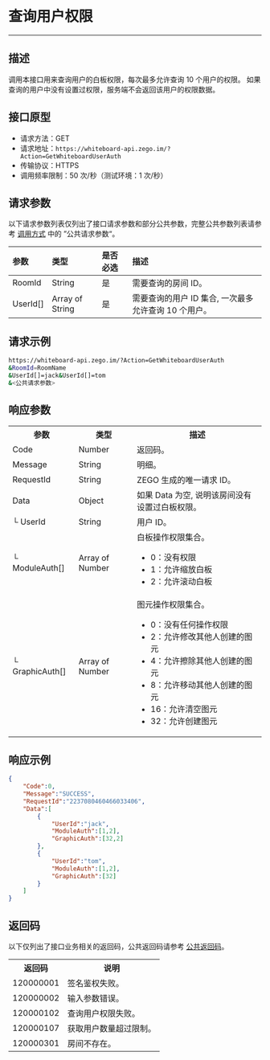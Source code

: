 # 查询用户权限

- - -

##  描述

调用本接口用来查询用户的白板权限，每次最多允许查询 10 个用户的权限。
如果查询的用户中没有设置过权限，服务端不会返回该用户的权限数据。

##  接口原型

- 请求方法：GET
- 请求地址：`https://whiteboard-api.zego.im/?Action=GetWhiteboardUserAuth`
- 传输协议：HTTPS
- 调用频率限制：50 次/秒（测试环境：1 次/秒）

##  请求参数

以下请求参数列表仅列出了接口请求参数和部分公共参数，完整公共参数列表请参考 [调用方式](/super-board-server/accessing-server-apis#21-公共请求参数) 中的 ”公共请求参数“。

| 参数 | 类型 | 是否必选 | 描述 |
| :-- | :-- | :-- | :-- | 
| RoomId | String | 是 | 需要查询的房间 ID。 |
| UserId[] | Array of String | 是 | 需要查询的用户 ID 集合, 一次最多允许查询 10 个用户。 |


##  请求示例

```bash
https://whiteboard-api.zego.im/?Action=GetWhiteboardUserAuth
&RoomId=RoomName
&UserId[]=jack&UserId[]=tom
&<公共请求参数>
```

##  响应参数

<table>
  
  <tbody><tr>
    <th>参数</th>
    <th>类型</th>
    <th>描述</th>
  </tr>
  <tr>
    <td>Code</td>
    <td>Number</td>
    <td>返回码。</td>
  </tr>
  <tr>
    <td>Message</td>
    <td>String</td>
    <td>明细。</td>
  </tr>
  <tr>
    <td>RequestId</td>
    <td>String</td>
    <td>ZEGO 生成的唯一请求 ID。</td>
  </tr>
  <tr>
    <td>Data</td>
    <td>Object</td>
    <td>如果 Data 为空, 说明该房间没有设置过白板权限。</td>
  </tr>
  <tr>
    <td>└ UserId</td>
    <td>String</td>
    <td>用户 ID。</td>
  </tr>
  <tr>
    <td>└ ModuleAuth[]</td>
    <td>Array of Number</td>
    <td>白板操作权限集合。<ul><li>0：没有权限</li><li> 1：允许缩放白板</li><li> 2：允许滚动白板</li></ul></td>
  </tr>
  <tr>
    <td>└ GraphicAuth[]</td>
    <td>Array of Number</td>
    <td>图元操作权限集合。<ul><li>0：没有任何操作权限</li><li> 2：允许修改其他人创建的图元</li><li>4：允许擦除其他人创建的图元</li><li>8：允许移动其他人创建的图元</li><li> 16：允许清空图元</li><li>32：允许创建图元</li></ul></td>
  </tr>
</tbody></table>

##  响应示例

```json
{
    "Code":0,
    "Message":"SUCCESS",
    "RequestId":"2237080460466033406",
    "Data":[
        {
            "UserId":"jack",
            "ModuleAuth":[1,2],
            "GraphicAuth":[32,2]
        },
        {
            "UserId":"tom",
            "ModuleAuth":[1,2],
            "GraphicAuth":[32]
        }
    ]
}
```

##  返回码

以下仅列出了接口业务相关的返回码，公共返回码请参考 [公共返回码](/super-board-server/common-error-codes)。

<table>
  
  <tbody><tr>
    <th>返回码</th>
    <th>说明</th>
  </tr>
  <tr>
    <td>120000001</td>
    <td>签名鉴权失败。</td>
  </tr>
  <tr>
    <td>120000002</td>
    <td>输入参数错误。</td>
  </tr>
  <tr>
    <td>120000102</td>
    <td>查询用户权限失败。</td>
  </tr>
  <tr>
    <td>120000107</td>
    <td>获取用户数量超过限制。</td>
  </tr>
  <tr>
    <td>120000301</td>
    <td>房间不存在。</td>
  </tr>
</tbody></table>
